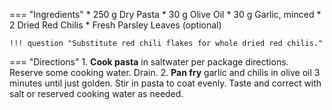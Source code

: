 === "Ingredients"
    * 250 g Dry Pasta
    * 30 g Olive Oil
    * 30 g Garlic, minced
    * 2 Dried Red Chilis
    * Fresh Parsley Leaves (optional)

    !!! question "Substitute red chili flakes for whole dried red chilis."

=== "Directions"
    1. **Cook pasta** in saltwater per package directions. Reserve some cooking water. Drain.
    2. **Pan fry** garlic and chilis in olive oil 3 minutes until just golden. Stir in pasta to coat evenly. Taste and correct with salt or reserved cooking water as needed.

[^bittman]:
    {{ cite.bittman_how_to_cook_everything }}
    "Linguine with Garlic and Oil: Pasta Aglio e Olio."
    504-5.
